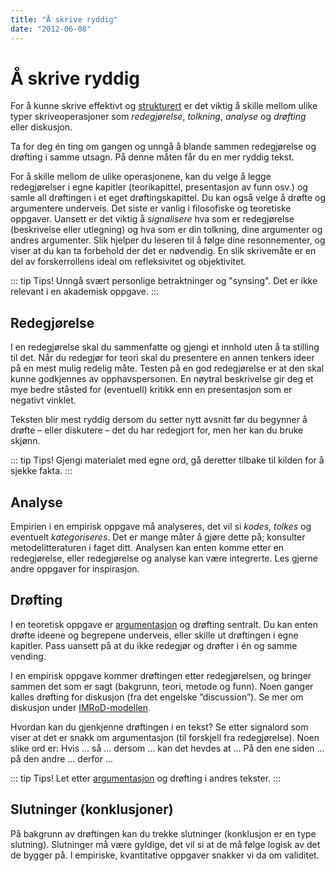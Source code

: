 ```yaml
---
title: "Å skrive ryddig"
date: "2012-06-08"
---
```


# Å skrive ryddig

For å kunne skrive effektivt og [strukturert](/skriving/oppbygning-av-en-oppgave/) er det viktig å skille mellom ulike typer skriveoperasjoner som _redegjørelse_, _tolkning_, _analyse_ og _drøfting_ eller diskusjon.

Ta for deg én ting om gangen og unngå å blande sammen redegjørelse og drøfting i samme utsagn. På denne måten får du en mer ryddig tekst.

For å skille mellom de ulike operasjonene, kan du velge å legge redegjørelser i egne kapitler (teorikapittel, presentasjon av funn osv.) og samle all drøftingen i et eget drøftingskapittel. Du kan også velge å drøfte og argumentere underveis. Det siste er vanlig i filosofiske og teoretiske oppgaver. Uansett er det viktig å _signalisere_ hva som er redegjørelse (beskrivelse eller utlegning) og hva som er din tolkning, dine argumenter og andres argumenter. Slik hjelper du leseren til å følge dine resonnementer, og viser at du kan ta forbehold der det er nødvendig. En slik skrivemåte er en del av forskerrollens ideal om refleksivitet og objektivitet.

::: tip Tips!
Unngå svært personlige betraktninger og "synsing". Det er ikke relevant i en akademisk oppgave.
:::

## Redegjørelse

I en redegjørelse skal du sammenfatte og gjengi et innhold uten å ta stilling til det. Når du redegjør for teori skal du presentere en annen tenkers ideer på en mest mulig redelig måte. Testen på en god redegjørelse er at den skal kunne godkjennes av opphavspersonen. En nøytral beskrivelse gir deg et mye bedre ståsted for (eventuell) kritikk enn en presentasjon som er negativt vinklet.

Teksten blir mest ryddig dersom du setter nytt avsnitt før du begynner å drøfte – eller diskutere – det du har redegjort for, men her kan du bruke skjønn.

::: tip Tips!
Gjengi materialet med egne ord, gå deretter tilbake til kilden for å sjekke fakta.
:::

## Analyse

Empirien i en empirisk oppgave må analyseres, det vil si _kodes, tolkes_ og eventuelt _kategoriseres_. Det er mange måter å gjøre dette på; konsulter metodelitteraturen i faget ditt. Analysen kan enten komme etter en redegjørelse, eller redegjørelse og analyse kan være integrerte. Les gjerne andre oppgaver for inspirasjon.

## Drøfting

I en teoretisk oppgave er [argumentasjon](/studieteknikk/argumentasjon-i-tekst/) og drøfting sentralt. Du kan enten drøfte ideene og begrepene underveis, eller skille ut drøftingen i egne kapitler. Pass uansett på at du ikke redegjør og drøfter i én og samme vending.

I en empirisk oppgave kommer drøftingen etter redegjørelsen, og bringer sammen det som er sagt (bakgrunn, teori, metode og funn). Noen ganger kalles drøfting for diskusjon (fra det engelske ”discussion”). Se mer om diskusjon under [IMRoD-modellen](/skriving/imrod-modellen/).

Hvordan kan du gjenkjenne drøftingen i en tekst? Se etter signalord som viser at det er snakk om argumentasjon (til forskjell fra redegjørelse). Noen slike ord er: Hvis ... så ... dersom ... kan det hevdes at ... På den ene siden ... på den andre ... derfor ...

::: tip Tips!
Let etter [argumentasjon](/studieteknikk/argumentasjon-i-tekst/) og drøfting i andres tekster.
:::

## Slutninger (konklusjoner)

På bakgrunn av drøftingen kan du trekke slutninger (konklusjon er en type slutning). Slutninger må være gyldige, det vil si at de må følge logisk av det de bygger på. I empiriske, kvantitative oppgaver snakker vi da om validitet.
